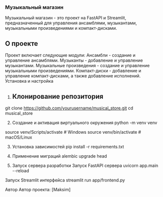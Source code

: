 ### Музыкальный магазин
Музыкальный магазин - это проект на FastAPI и Streamlit, предназначенный для управления ансамблями, музыкантами, музыкальными произведениями и компакт-дисками.

## О проекте
Проект включает следующие модули:
Ансамбли - создание и управление ансамблями.
Музыканты - добавление и управление музыкантами.
Музыкальные произведения - создание и управление музыкальными произведениями.
Компакт-диски - добавление и управление компакт-дисками, а также добавление исполнений.
Установка и настройка
1. ## Клонирование репозитория
git clone https://github.com/yourusername/musical_store.git
cd musical_store

2. Создание и активация виртуального окружения
python -m venv venv

source venv/Scripts/activate # Windows
source venv/bin/activate # macOS/Linux

3. Установка зависимостей
pip install -r requirements.txt

4. Применение миграций
alembic upgrade head

5. Запуск сервера разработки
Запуск FastAPI сервера
uvicorn app.main
--reload

Запуск Streamlit интерфейса
streamlit run app/frontend.py

Автор
Автор проекта: [Maksim]
